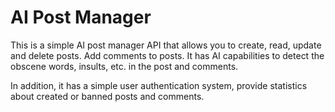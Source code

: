 # AI Post Manager

This is a simple AI post manager API that allows you to create, read, update and delete posts. Add comments to posts.
It has AI capabilities to detect the obscene words, insults, etc. in the post and comments.

In addition, it has a simple user authentication system, provide statistics about created or banned posts and comments.